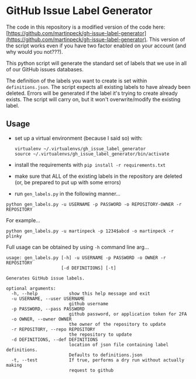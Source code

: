 # GitHub Issue Label Generator

The code in this repository is a modified version of the code here: [https://github.com/martinpeck/gh-issue-label-generator](https://github.com/martinpeck/gh-issue-label-generator). This version of the script works even if you have two factor enabled on your account (and why would you not???).

This python script will generate the standard set of labels that we use in all of our GitHub issues databases.

The definition of the labels you want to create is set within `definitions.json`. The script expects all existing labels to have already been deleted. Errors will be generated if the label it's trying to create already exists. The script will carry on, but it won't overwrite/modify the existing label.

## Usage ##

- set up a virtual environment (because I said so) with:
  
  ```
  virtualenv ~/.virtualenvs/gh_issue_label_generator
  source ~/.virtualenvs/gh_issue_label_generator/bin/activate
  ```

- install the requirements with `pip install -r requirements.txt`
- make sure that ALL of the existing labels in the repository are deleted (or, be prepared to put up with some errors)
- run `gen_labels.py` in the following manner...

```
python gen_labels.py -u USERNAME -p PASSWORD -o REPOSITORY-OWNER -r REPOSITORY
```

For example...

```
python gen_labels.py -u martinpeck -p 1234$abcd -o martinpeck -r plinky

```

Full usage can be obtained by using `-h` command line arg...

```
usage: gen_labels.py [-h] -u USERNAME -p PASSWORD -o OWNER -r REPOSITORY
                     [-d DEFINITIONS] [-t]

Generates GitHub issue labels.

optional arguments:
  -h, --help            show this help message and exit
  -u USERNAME, --user USERNAME
                        github username
  -p PASSWORD, --pass PASSWORD
                        github password, or application token for 2FA
  -o OWNER, --owner OWNER
                        the owner of the repository to update
  -r REPOSITORY, --repo REPOSITORY
                        the repository to update
  -d DEFINITIONS, --def DEFINITIONS
                        location of json file containing label definitions.
                        Defaults to definitions.json
  -t, --test            If true, performs a dry run without actually making
                        request to github
```
